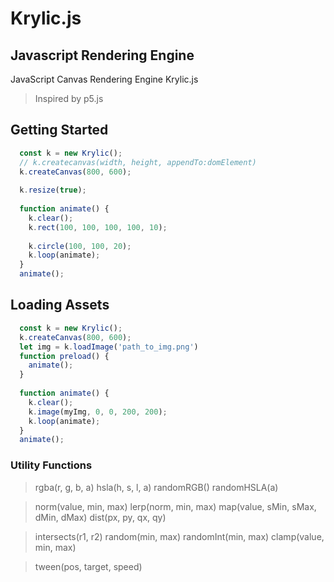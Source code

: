 # Krylic.js
## Javascript Rendering Engine

JavaScript Canvas Rendering Engine Krylic.js 

> Inspired by p5.js

## Getting Started
```javascript
  const k = new Krylic();
  // k.createcanvas(width, height, appendTo:domElement) 
  k.createCanvas(800, 600);
  
  k.resize(true);
  
  function animate() {
    k.clear();
    k.rect(100, 100, 100, 100, 10);
    
    k.circle(100, 100, 20);
    k.loop(animate);
  }
  animate();
```


## Loading Assets
```javascript
  const k = new Krylic();
  k.createCanvas(800, 600);
  let img = k.loadImage('path_to_img.png')
  function preload() {
    animate();
  }
  
  function animate() {
    k.clear();
    k.image(myImg, 0, 0, 200, 200);
    k.loop(animate);
  }
  animate();
```


### Utility Functions

> rgba(r, g, b, a)
> hsla(h, s, l, a)
> randomRGB()
> randomHSLA(a)

> norm(value, min, max)
> lerp(norm, min, max)
> map(value, sMin, sMax, dMin, dMax)
> dist(px, py, qx, qy)

> intersects(r1, r2)
> random(min, max)
> randomInt(min, max)
> clamp(value, min, max)

> tween(pos, target, speed)
